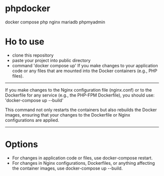 # phpdocker
docker compose php nginx mariadb phpmyadmin

# Ho to use
- clone this repository
- paste your project into public directory
- command 'docker compose up' If you make changes to your application code or any files that are mounted into the Docker containers (e.g., PHP files).

******

If you make changes to the Nginx configuration file (nginx.conf) or to the Dockerfile for any service (e.g., the PHP-FPM Dockerfile), you should use:
'docker-compose up --build'

This command not only restarts the containers but also rebuilds the Docker images, ensuring that your changes to the Dockerfile or Nginx configurations are applied.

********

# Options #
- For changes in application code or files, use docker-compose restart.
- For changes in Nginx configurations, Dockerfiles, or anything affecting the container images, use docker-compose up --build.